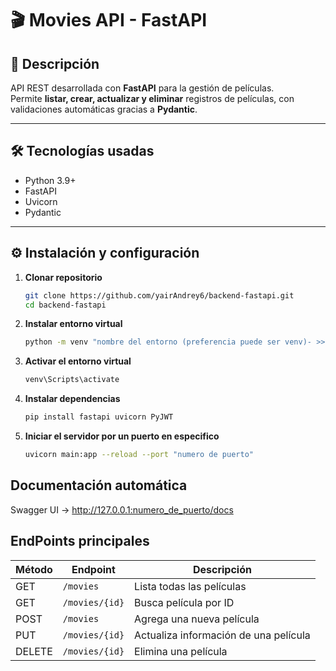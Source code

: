 # 🎬 Movies API - FastAPI

## 📌 Descripción
API REST desarrollada con **FastAPI** para la gestión de películas.  
Permite **listar, crear, actualizar y eliminar** registros de películas, con validaciones automáticas gracias a **Pydantic**.

---

## 🛠️ Tecnologías usadas
- Python 3.9+
- FastAPI
- Uvicorn
- Pydantic

---

## ⚙️ Instalación y configuración

1. **Clonar repositorio**
   ```bash
   git clone https://github.com/yairAndrey6/backend-fastapi.git
   cd backend-fastapi

2. **Instalar entorno virtual**
    ```bash
    python -m venv "nombre del entorno (preferencia puede ser venv)- >>sin comillas"

3. **Activar el entorno virtual**
    ```bash
    venv\Scripts\activate

4. **Instalar dependencias**
    ```bash
    pip install fastapi uvicorn PyJWT

5. **Iniciar el servidor por un puerto en especifico**
    ```bash
    uvicorn main:app --reload --port "numero de puerto"


## Documentación automática
Swagger UI → http://127.0.0.1:numero_de_puerto/docs

## EndPoints principales
| Método | Endpoint       | Descripción                           |
| ------ | -------------- | ------------------------------------- |
| GET    | `/movies`      | Lista todas las películas             |
| GET    | `/movies/{id}` | Busca película por ID                 |
| POST   | `/movies`      | Agrega una nueva película             |
| PUT    | `/movies/{id}` | Actualiza información de una película |
| DELETE | `/movies/{id}` | Elimina una película                  |



